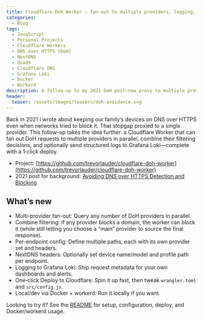 ```yaml
---
title: Cloudflare DoH Worker — fan-out to multiple providers, logging, and 1‑click deploy
categories:
  - Blog
tags:
  - JavaScript
  - Personal Projects
  - Cloudflare Workers
  - DNS over HTTPS (DoH)
  - NextDNS
  - Quad9
  - Cloudflare DNS
  - Grafana Loki
  - Docker
  - Workerd
description: A follow-up to my 2021 DoH post—now proxy to multiple providers in parallel, combine their filtering, and ship logs to Grafana Loki. Includes one‑click deploy and a simple config.
header:
  teaser: /assets/images/teasers/doh-avoidance.svg
---
```


Back in 2021 I wrote about keeping our family’s devices on DNS over HTTPS even when networks tried to block it. That stopgap proxied to a single provider. This follow-up takes the idea further: a Cloudflare Worker that can fan out DoH requests to multiple providers in parallel, combine their filtering decisions, and optionally send structured logs to Grafana Loki—complete with a 1‑click deploy.

- Project: [https://github.com/trevorlauder/cloudflare-doh-worker](https://github.com/trevorlauder/cloudflare-doh-worker)
- 2021 post for background: [Avoiding DNS over HTTPS Detection and Blocking](/blog/2021/09/25/Avoiding-DoH-Detection-and-Blocking/)

## What’s new

- Multi-provider fan-out: Query any number of DoH providers in parallel.
- Combine filtering: If any provider blocks a domain, the worker can block it (while still letting you choose a “main” provider to source the final response).
- Per-endpoint config: Define multiple paths, each with its own provider set and headers.
- NextDNS headers: Optionally set device name/model and profile path per endpoint.
- Logging to Grafana Loki: Ship request metadata for your own dashboards and alerts.
- One‑click Deploy to Cloudflare: Spin it up fast, then tweak `wrangler.toml` and `src/config.js`.
- Local/dev via Docker + workerd: Run it locally if you want.

Looking to try it? See the [README](https://github.com/trevorlauder/cloudflare-doh-worker) for setup, configuration, deploy, and Docker/workerd usage.
